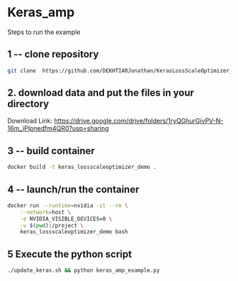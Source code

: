 # Keras_amp

Steps to run the example

## 1 -- clone repository

```bash
git clone  https://github.com/DEKHTIARJonathan/KerasLossScaleOptimizer_Demo.git && cd KerasLossScaleOptimizer_Demo
```  

## 2. download data and put the files in your directory

Download Link: https://drive.google.com/drive/folders/1ryQGhurGivPV-N-16m_jPIpnedfm4QR0?usp=sharing

## 3 -- build container

```bash
docker build -t keras_lossscaleoptimizer_demo .
```  

## 4 -- launch/run the container

```bash
docker run --runtime=nvidia -it --rm \
    --network=host \
    -e NVIDIA_VISIBLE_DEVICES=0 \
    -v $(pwd):/project \
    keras_lossscaleoptimizer_demo bash
```
    
## 5 Execute the python script

```bash
./update_keras.sh && python keras_amp_example.py
``` 
